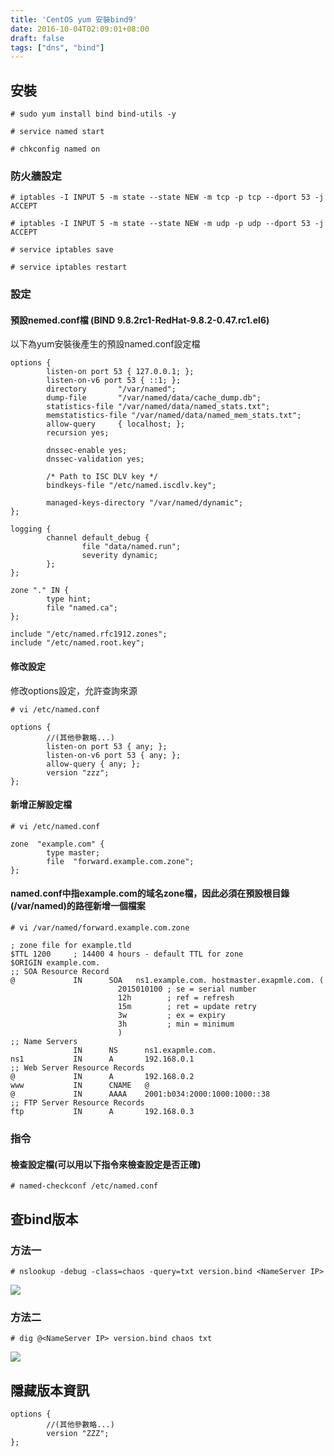 ```yaml
---
title: 'CentOS yum 安裝bind9'
date: 2016-10-04T02:09:01+08:00
draft: false
tags: ["dns", "bind"]
---
```

## 安裝

`# sudo yum install bind bind-utils -y`
  
`# service named start`
  
`# chkconfig named on`


### 防火牆設定

`# iptables -I INPUT 5 -m state --state NEW -m tcp -p tcp --dport 53 -j ACCEPT `
  
`# iptables -I INPUT 5 -m state --state NEW -m udp -p udp --dport 53 -j ACCEPT`
  
`# service iptables save`
  
`# service iptables restart`


### 設定

#### 預設nemed.conf檔 (BIND 9.8.2rc1-RedHat-9.8.2-0.47.rc1.el6)

以下為yum安裝後產生的預設named.conf設定檔
  
```
options {
        listen-on port 53 { 127.0.0.1; };
        listen-on-v6 port 53 { ::1; };
        directory       "/var/named";
        dump-file       "/var/named/data/cache_dump.db";
        statistics-file "/var/named/data/named_stats.txt";
        memstatistics-file "/var/named/data/named_mem_stats.txt";
        allow-query     { localhost; };
        recursion yes;

        dnssec-enable yes;
        dnssec-validation yes;

        /* Path to ISC DLV key */
        bindkeys-file "/etc/named.iscdlv.key";

        managed-keys-directory "/var/named/dynamic";
};

logging {
        channel default_debug {
                file "data/named.run";
                severity dynamic;
        };
};

zone "." IN {
        type hint;
        file "named.ca";
};

include "/etc/named.rfc1912.zones";
include "/etc/named.root.key";
```

#### 修改設定
修改options設定，允許查詢來源
  
`# vi /etc/named.conf`
  
```
options {
        //(其他參數略...)
        listen-on port 53 { any; };
        listen-on-v6 port 53 { any; };
        allow-query { any; };
        version "zzz";
};
```

#### 新增正解設定檔

`# vi /etc/named.conf`
  
```
zone  "example.com" {
        type master;
        file  "forward.example.com.zone";
};
```

#### named.conf中指example.com的域名zone檔，因此必須在預設根目錄(/var/named)的路徑新增一個檔案

`# vi /var/named/forward.example.com.zone`
  
```
; zone file for example.tld
$TTL 1200     ; 14400 4 hours - default TTL for zone
$ORIGIN example.com.
;; SOA Resource Record
@             IN      SOA   ns1.example.com. hostmaster.exapmle.com. (
                        2015010100 ; se = serial number
                        12h        ; ref = refresh
                        15m        ; ret = update retry
                        3w         ; ex = expiry
                        3h         ; min = minimum
                        )
;; Name Servers
              IN      NS      ns1.exapmle.com.
ns1           IN      A       192.168.0.1
;; Web Server Resource Records
@             IN      A       192.168.0.2
www           IN      CNAME   @
@             IN      AAAA    2001:b034:2000:1000:1000::38
;; FTP Server Resource Records
ftp           IN      A       192.168.0.3
```

### 指令

#### 檢查設定檔(可以用以下指令來檢查設定是否正確)

`# named-checkconf /etc/named.conf`

## 查bind版本

### 方法一

`# nslookup -debug -class=chaos -query=txt version.bind <NameServer IP>`
  
<img desc="" src="https://fblog.loopbai.com/images/201609/A02-02.jpg">

### 方法二

`# dig @<NameServer IP> version.bind chaos txt`
  
<img desc="" src="https://fblog.loopbai.com/images/201609/A02-01.jpg">

## 隱藏版本資訊

```
options {
        //(其他參數略...)
        version "ZZZ";
};
```
